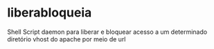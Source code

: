 # liberabloqueia
Shell Script daemon para liberar e bloquear acesso a um determinado diretório vhost do apache por meio de url
